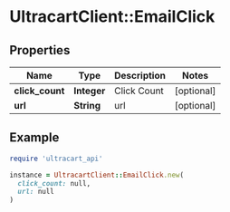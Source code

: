 # UltracartClient::EmailClick

## Properties

| Name | Type | Description | Notes |
| ---- | ---- | ----------- | ----- |
| **click_count** | **Integer** | Click Count | [optional] |
| **url** | **String** | url | [optional] |

## Example

```ruby
require 'ultracart_api'

instance = UltracartClient::EmailClick.new(
  click_count: null,
  url: null
)
```

